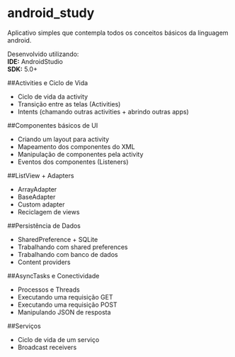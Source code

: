 # android_study

Aplicativo  simples que contempla todos os conceitos básicos 
da linguagem android.

Desenvolvido utilizando:
<br><b>IDE:</b> AndroidStudio
<br><b>SDK:</b> 5.0+

##Activities e Ciclo de Vida
 - Ciclo de vida da activity
 - Transição entre as telas (Activities)
 - Intents (chamando outras activities + abrindo outras apps)

##Componentes básicos de UI
 - Criando um layout para activity
 - Mapeamento dos componentes do XML
 - Manipulação de componentes pela activity
 - Eventos dos componentes (Listeners)

##ListView + Adapters
 - ArrayAdapter
 - BaseAdapter
 - Custom adapter
 - Reciclagem de views 

##Persistência de Dados
 - SharedPreference + SQLite
 - Trabalhando com shared preferences
 - Trabalhando com banco de dados
 - Content providers

##AsyncTasks e Conectividade
 - Processos e Threads
 - Executando uma requisição GET
 - Executando uma requisição POST
 - Manipulando JSON de resposta

##Serviços
 - Ciclo de vida de um serviço
 - Broadcast receivers
